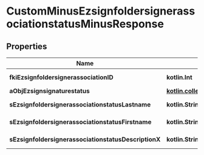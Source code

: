 
# CustomMinusEzsignfoldersignerassociationstatusMinusResponse

## Properties
Name | Type | Description | Notes
------------ | ------------- | ------------- | -------------
**fkiEzsignfoldersignerassociationID** | **kotlin.Int** | The unique ID of the Ezsignfoldersignerassociation | 
**aObjEzsignsignaturestatus** | [**kotlin.collections.List&lt;CustomMinusEzsignsignaturestatusMinusResponse&gt;**](CustomMinusEzsignsignaturestatusMinusResponse.md) |  | 
**sEzsignfoldersignerassociationstatusLastname** | **kotlin.String** | The last name of the Ezsignsigner |  [optional]
**sEzsignfoldersignerassociationstatusFirstname** | **kotlin.String** | The first name of the Ezsignsigner |  [optional]
**sEzsignfoldersignerassociationstatusDescriptionX** | **kotlin.String** | The description of the Ezsignsigner |  [optional]



